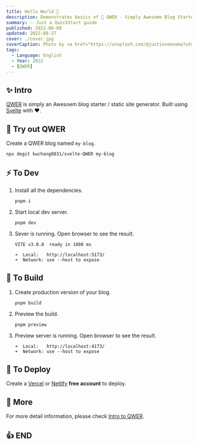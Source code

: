 ```yaml
---
title: Hello World 👋
description: Demonstrates basics of 🚀 QWER - Simply Awesome Blog Starter. Built using Svelte with ❤
summary: ✨ Just a QuickStart guide
published: 2022-08-08
updated: 2022-08-27
cover: ./cover.jpg
coverCaption: Photo by <a href="https://unsplash.com/@justinveenema?utm_source=unsplash&utm_medium=referral&utm_content=creditCopyText">Justin Veenema</a> on <a href="https://unsplash.com/s/photos/motivation?utm_source=unsplash&utm_medium=referral&utm_content=creditCopyText">Unsplash</a>
tags:
  - Language: English
  - Year: 2022
  - [QWER]
---
```


## ✨ Intro

[QWER](https://www.github.com/kwchang0831/svelte-QWER) is simply an Awesoem blog starter / static site generator. Built using [Svelte](https://svelte.dev/) with ❤.

## 🎉 Try out QWER

Create a QWER blog named `my-blog`.

```sh
npx degit kwchang0831/svelte-QWER my-blog
```

## ⚡️ To Dev

1. Install all the dependencies.

   ```shell
   pnpm i
   ```

1. Start local dev server.

   ```shell
   pnpm dev
   ```

1. Sever is running. Open browser to see the result.

   ```shell
   VITE v3.0.8  ready in 1080 ms

   ➜  Local:   http://localhost:5173/
   ➜  Network: use --host to expose
   ```

## 🔧 To Build

1. Create production version of your blog.

   ```shell
   pnpm build
   ```

1. Preview the build.

   ```shell
   pnpm preview
   ```

1. Preview server is running. Open browser to see the result.

   ```shell
   ➜  Local:   http://localhost:4173/
   ➜  Network: use --host to expose
   ```

## 🚀 To Deploy

Create a [Vercel](https://vercel.com/) or [Netlify](https://www.netlify.com/) **free account** to deploy.

## 🙋 More

For more detail information, please check [Intro to QWER](/intro-to-QWER).

## 👍 END
